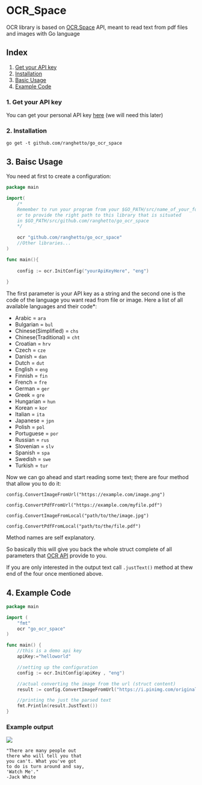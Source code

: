 # OCR_Space
OCR library is based on [OCR.Space](https://ocr.space/) API, meant to read text from pdf files and images with Go language

## Index
1. [Get your API key](#getapi)
2. [Installation](#install)
3. [Basic Usage](#usage)
4. [Example Code](#example)

### <a name="getapi"></a>1. Get your API key
You can get your personal API key [here](https://ocr.space/ocrapi) (we will need this later)

### 2. <a name="install"></a>Installation
`go get -t github.com/ranghetto/go_ocr_space`

## 3. <a name="usage"></a>Baisc Usage
You need at first to create a configuration:
```go
package main

import(
	/*
	Remember to run your program from your $GO_PATH/src/name_of_your_folder
	or to provide the right path to this library that is situated
	in $GO_PATH/src/github.com/ranghetto/go_ocr_space
	*/
	
	ocr "github.com/ranghetto/go_ocr_space"
	//Other libraries...
)

func main(){
	
	config := ocr.InitConfig("yourApiKeyHere", "eng")
	
}
```
The first parameter is your API key as a string and the second one is the code of the language you want read from file or image.
Here a list of all available languages and their code*:
* Arabic = `ara`
* Bulgarian = `bul`
* Chinese(Simplified) = `chs`
* Chinese(Traditional) = `cht`
* Croatian = `hrv`
* Czech = `cze`
* Danish = `dan`
* Dutch = `dut`
* English = `eng`
* Finnish = `fin`
* French = `fre`
* German = `ger`
* Greek = `gre`
* Hungarian = `hun`
* Korean = `kor`
* Italian = `ita`
* Japanese = `jpn`
* Polish = `pol`
* Portuguese = `por`
* Russian = `rus`
* Slovenian = `slv`
* Spanish = `spa`
* Swedish = `swe`
* Turkish = `tur`

Now we can go ahead and start reading some text; there are four method that allow you to do it:

`config.ConvertImageFromUrl("https://example.com/image.png")`

`config.ConvertPdfFromUrl("https://example.com/myfile.pdf")`

`config.ConvertImageFromLocal("path/to/the/image.jpg")`

`config.ConvertPdfFromLocal("path/to/the/file.pdf")`

Method names are self explanatory.

So basically this will give you back the whole struct complete of all parameters that [OCR API](https://ocr.space/ocrapi) provide to you.

If you are only interested in the output text call `.justText()` method at thew end of the four once mentioned above.

## 4. <a name="example"></a>Example Code
```go
package main

import (
	"fmt"
	ocr "go_ocr_space"
)

func main() {
	//this is a demo api key 
	apiKey:="helloworld"

    //setting up the configuration 
    config := ocr.InitConfig(apiKey , "eng")

    //actual converting the image from the url (struct content) 
    result := config.ConvertImageFromUrl("https://i.pinimg.com/originals/74/1a/37/741a37fe653930e27e4b5e9c61f30ca0.jpg")

    //printing the just the parsed text
	fmt.Println(result.JustText())
}
```
### Example output
![](https://i.pinimg.com/originals/74/1a/37/741a37fe653930e27e4b5e9c61f30ca0.jpg)
```
"There are many people out
there who will tell you that
you can't. What you've got
to do is turn around and say,
'Watch Me'."
-Jack White
```
